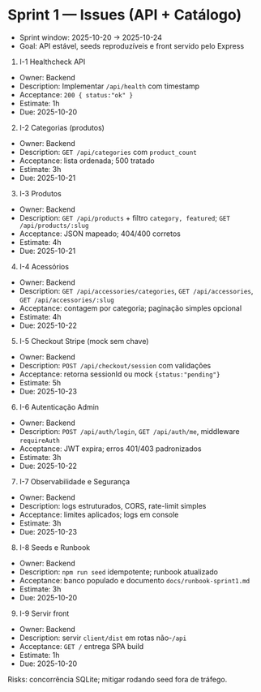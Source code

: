 # Sprint 1 — Issues (API + Catálogo)

- Sprint window: 2025-10-20 → 2025-10-24
- Goal: API estável, seeds reproduzíveis e front servido pelo Express

1) I-1 Healthcheck API
- Owner: Backend
- Description: Implementar `/api/health` com timestamp
- Acceptance: `200 { status:"ok" }`
- Estimate: 1h
- Due: 2025-10-20

2) I-2 Categorias (produtos)
- Owner: Backend
- Description: `GET /api/categories` com `product_count`
- Acceptance: lista ordenada; 500 tratado
- Estimate: 3h
- Due: 2025-10-21

3) I-3 Produtos
- Owner: Backend
- Description: `GET /api/products` + filtro `category, featured`; `GET /api/products/:slug`
- Acceptance: JSON mapeado; 404/400 corretos
- Estimate: 4h
- Due: 2025-10-21

4) I-4 Acessórios
- Owner: Backend
- Description: `GET /api/accessories/categories`, `GET /api/accessories`, `GET /api/accessories/:slug`
- Acceptance: contagem por categoria; paginação simples opcional
- Estimate: 4h
- Due: 2025-10-22

5) I-5 Checkout Stripe (mock sem chave)
- Owner: Backend
- Description: `POST /api/checkout/session` com validações
- Acceptance: retorna sessionId ou mock `{status:"pending"}`
- Estimate: 5h
- Due: 2025-10-23

6) I-6 Autenticação Admin
- Owner: Backend
- Description: `POST /api/auth/login`, `GET /api/auth/me`, middleware `requireAuth`
- Acceptance: JWT expira; erros 401/403 padronizados
- Estimate: 3h
- Due: 2025-10-22

7) I-7 Observabilidade e Segurança
- Owner: Backend
- Description: logs estruturados, CORS, rate-limit simples
- Acceptance: limites aplicados; logs em console
- Estimate: 3h
- Due: 2025-10-23

8) I-8 Seeds e Runbook
- Owner: Backend
- Description: `npm run seed` idempotente; runbook atualizado
- Acceptance: banco populado e documento `docs/runbook-sprint1.md`
- Estimate: 3h
- Due: 2025-10-20

9) I-9 Servir front
- Owner: Backend
- Description: servir `client/dist` em rotas não-`/api`
- Acceptance: `GET /` entrega SPA build
- Estimate: 1h
- Due: 2025-10-20

Risks: concorrência SQLite; mitigar rodando seed fora de tráfego.

